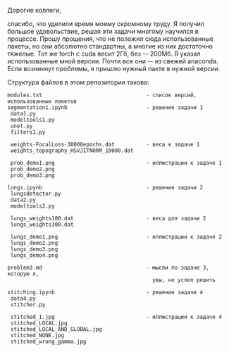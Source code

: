 Дорогие коллеги, 

спасибо, что уделили время моему скромному труду. Я получил большое удовольствие,
решая эти задачи многому научился в процессе. Прошу прощения, что не положил сюда использованные пакеты, но они абсолютно стандартны, а многие из них достаточно тяжелые.
Тот же torch с cuda весит 2Гб, без -- 200Мб. Я указал использованные мной версии. Почти все они -- из свежей anaconda. Если возникнут проблемы, я пришлю нужный пакте в нужной версии. 

Структура файлов в этом репозитории такова:

    modules.txt                                 - список версий, использованных пакетов
    segmentation1.ipynb                         - решение задачи 1
     data1.py                                   
     modeltools1.py
     unet.py
     filters1.py

     weights-FocalLoss-30000epochs.dat          - веса к задаче 1
     weights_topography_HSVJITNORM_10000.dat

     prob_demo1.png                             - иллюстрации к задаче 1
     prob_demo2.png
     prob_demo3.png
     
    lungs.ipynb                                 - решение задачи 2
     lungsdetector.py
     data2.py
     modeltools2.py

     lungs_weights100.dat                       - веса для задачи 2
     lungs_weights300.dat

     lungs_demo1.png                            - иллюстрации к задаче 2
     lungs_demo2.png
     lungs_demo3.png
     lungs_demo4.png

    problem3.md                                 - мысли по задаче 3, которую я, 
                                                  увы, не успел решить

    stitching.ipynb                             - решение задачи 4
     data4.py
     stitcher.py

     stitched_1.jpg                             - иллюстрации к задаче 4
     stitched_LOCAL.jpg
     stitched_LOCAL_AND_GLOBAL.jpg
     stitched_NONE.jpg
     stitched_wrong_gamma.jpg
